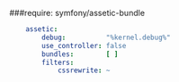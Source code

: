 ###require:
	symfony/assetic-bundle
```yml
	assetic:
		debug:          "%kernel.debug%"
		use_controller: false
		bundles:        [ ]
		filters:
		    cssrewrite: ~
```
